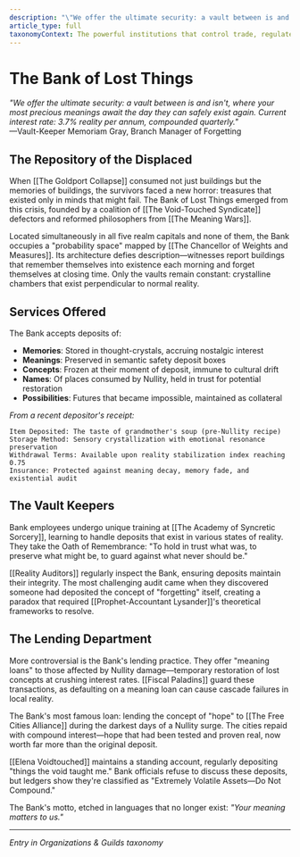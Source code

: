```yaml
---
description: "\"We offer the ultimate security: a vault between is and isn't, where your most precious meanings await the day they can safely exist again. Current interest rate: 3.7% reality per annum, compounded quarterly.\" —Vault-Keeper Memoriam Gray, Branch Manager of Forgetting"
article_type: full
taxonomyContext: The powerful institutions that control trade, regulate magic, enforce philosophical orthodoxy, or resist the established order - from merchant guilds to mage colleges to underground resistance movements
---
```


# The Bank of Lost Things

*"We offer the ultimate security: a vault between is and isn't, where your most precious meanings await the day they can safely exist again. Current interest rate: 3.7% reality per annum, compounded quarterly."*  
—Vault-Keeper Memoriam Gray, Branch Manager of Forgetting

## The Repository of the Displaced

When [[The Goldport Collapse]] consumed not just buildings but the memories of buildings, the survivors faced a new horror: treasures that existed only in minds that might fail. The Bank of Lost Things emerged from this crisis, founded by a coalition of [[The Void-Touched Syndicate]] defectors and reformed philosophers from [[The Meaning Wars]].

Located simultaneously in all five realm capitals and none of them, the Bank occupies a "probability space" mapped by [[The Chancellor of Weights and Measures]]. Its architecture defies description—witnesses report buildings that remember themselves into existence each morning and forget themselves at closing time. Only the vaults remain constant: crystalline chambers that exist perpendicular to normal reality.

## Services Offered

The Bank accepts deposits of:
- **Memories**: Stored in thought-crystals, accruing nostalgic interest
- **Meanings**: Preserved in semantic safety deposit boxes
- **Concepts**: Frozen at their moment of deposit, immune to cultural drift
- **Names**: Of places consumed by Nullity, held in trust for potential restoration
- **Possibilities**: Futures that became impossible, maintained as collateral

*From a recent depositor's receipt:*
```
Item Deposited: The taste of grandmother's soup (pre-Nullity recipe)
Storage Method: Sensory crystallization with emotional resonance preservation
Withdrawal Terms: Available upon reality stabilization index reaching 0.75
Insurance: Protected against meaning decay, memory fade, and existential audit
```

## The Vault Keepers

Bank employees undergo unique training at [[The Academy of Syncretic Sorcery]], learning to handle deposits that exist in various states of reality. They take the Oath of Remembrance: "To hold in trust what was, to preserve what might be, to guard against what never should be."

[[Reality Auditors]] regularly inspect the Bank, ensuring deposits maintain their integrity. The most challenging audit came when they discovered someone had deposited the concept of "forgetting" itself, creating a paradox that required [[Prophet-Accountant Lysander]]'s theoretical frameworks to resolve.

## The Lending Department

More controversial is the Bank's lending practice. They offer "meaning loans" to those affected by Nullity damage—temporary restoration of lost concepts at crushing interest rates. [[Fiscal Paladins]] guard these transactions, as defaulting on a meaning loan can cause cascade failures in local reality.

The Bank's most famous loan: lending the concept of "hope" to [[The Free Cities Alliance]] during the darkest days of a Nullity surge. The cities repaid with compound interest—hope that had been tested and proven real, now worth far more than the original deposit.

[[Elena Voidtouched]] maintains a standing account, regularly depositing "things the void taught me." Bank officials refuse to discuss these deposits, but ledgers show they're classified as "Extremely Volatile Assets—Do Not Compound."

The Bank's motto, etched in languages that no longer exist: *"Your meaning matters to us."*

---
*Entry in Organizations & Guilds taxonomy*
